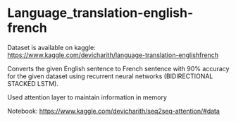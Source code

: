 # Language_translation-english-french

Dataset is available on kaggle: https://www.kaggle.com/devicharith/language-translation-englishfrench

Converts the given English sentence to French sentence with 90% accuracy for the
given dataset using recurrent neural networks (BIDIRECTIONAL STACKED LSTM).

Used attention layer to maintain information in memory

Notebook: https://www.kaggle.com/devicharith/seq2seq-attention/#data
